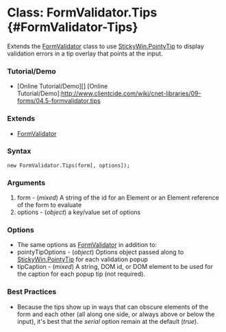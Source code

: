 Class: FormValidator.Tips {#FormValidator-Tips}
===============================================

Extends the [FormValidator][] class to use [StickyWin.PointyTip][] to display validation errors in a tip overlay that points at the input.

### Tutorial/Demo

* [Online Tutorial/Demo][]
[Online Tutorial/Demo]:http://www.clientcide.com/wiki/cnet-libraries/09-forms/04.5-formvalidator.tips

### Extends

* [FormValidator][]

### Syntax

	new FormValidator.Tips(form[, options]);

### Arguments

1. form - (*mixed*) A string of the id for an Element or an Element reference of the form to evaluate
2. options - (*object*) a key/value set of options

### Options

* The same options as [FormValidator][] in addition to:
* pointyTipOptions - (*object*) Options object passed along to [StickyWin.PointyTip][] for each validation popup
* tipCaption - (*mixed*) A string, DOM id, or DOM element to be used for the caption for each popup tip (not required).

### Best Practices

* Because the tips show up in ways that can obscure elements of the form and each other (all along one side, or always above or below the input), it's best that the *serial* option remain at the default (*true*).

[FormValidator]: http://mootools.net/docs/more/Forms/FormValidator
[StickyWin.PointyTip]: http://clientcide.com/docs/UI/StickyWin.PointyTip